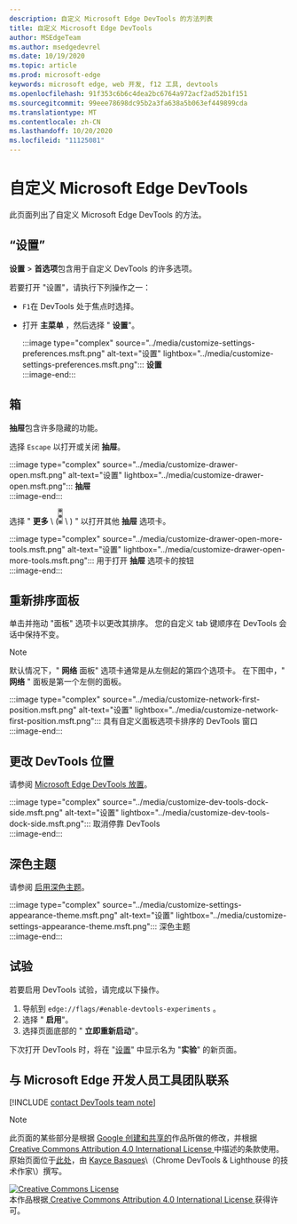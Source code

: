 ```yaml
---
description: 自定义 Microsoft Edge DevTools 的方法列表
title: 自定义 Microsoft Edge DevTools
author: MSEdgeTeam
ms.author: msedgedevrel
ms.date: 10/19/2020
ms.topic: article
ms.prod: microsoft-edge
keywords: microsoft edge, web 开发, f12 工具, devtools
ms.openlocfilehash: 91f353c6b6c4dea2bc6764a972acf2ad52b1f151
ms.sourcegitcommit: 99eee78698dc95b2a3fa638a5b063ef449899cda
ms.translationtype: MT
ms.contentlocale: zh-CN
ms.lasthandoff: 10/20/2020
ms.locfileid: "11125081"
---
```

<!-- Copyright Kayce Basques 

   Licensed under the Apache License, Version 2.0 (the "License");
   you may not use this file except in compliance with the License.
   You may obtain a copy of the License at

       https://www.apache.org/licenses/LICENSE-2.0

   Unless required by applicable law or agreed to in writing, software
   distributed under the License is distributed on an "AS IS" BASIS,
   WITHOUT WARRANTIES OR CONDITIONS OF ANY KIND, either express or implied.
   See the License for the specific language governing permissions and
   limitations under the License.  -->

# 自定义 Microsoft Edge DevTools  

  

此页面列出了自定义 Microsoft Edge DevTools 的方法。  

## “设置”  

**设置**  > **首选项**包含用于自定义 DevTools 的许多选项。  

若要打开 "设置"，请执行下列操作之一：  

*   `F1`在 DevTools 处于焦点时选择。  
*   打开 **主菜单** ，然后选择 " **设置**"。  
    
    :::image type="complex" source="../media/customize-settings-preferences.msft.png" alt-text="设置" lightbox="../media/customize-settings-preferences.msft.png":::
       **设置**  
    :::image-end:::  
    
## 箱  

**抽屉**包含许多隐藏的功能。  

选择 `Escape` 以打开或关闭 **抽屉**。  

:::image type="complex" source="../media/customize-drawer-open.msft.png" alt-text="设置" lightbox="../media/customize-drawer-open.msft.png":::
   **抽屉**  
:::image-end:::  

选择 " **更多** \ (![ 更多 ][ImageMoreIcon] \ ) " 以打开其他 **抽屉** 选项卡。  

:::image type="complex" source="../media/customize-drawer-open-more-tools.msft.png" alt-text="设置" lightbox="../media/customize-drawer-open-more-tools.msft.png":::
   用于打开 **抽屉** 选项卡的按钮  
:::image-end:::  

## 重新排序面板  

单击并拖动 "面板" 选项卡以更改其排序。  您的自定义 tab 键顺序在 DevTools 会话中保持不变。  

> [!NOTE]
> 默认情况下，" **网络** 面板" 选项卡通常是从左侧起的第四个选项卡。  在下图中，" **网络** " 面板是第一个左侧的面板。  

:::image type="complex" source="../media/customize-network-first-position.msft.png" alt-text="设置" lightbox="../media/customize-network-first-position.msft.png":::
   具有自定义面板选项卡排序的 DevTools 窗口  
:::image-end:::  

## 更改 DevTools 位置  

请参阅 [Microsoft Edge DevTools 放置][DevToolsPlacement]。  

:::image type="complex" source="../media/customize-dev-tools-dock-side.msft.png" alt-text="设置" lightbox="../media/customize-dev-tools-dock-side.msft.png":::
   取消停靠 DevTools  
:::image-end:::  

## 深色主题  

请参阅 [启用深色主题][DarkTheme]。  

:::image type="complex" source="../media/customize-settings-appearance-theme.msft.png" alt-text="设置" lightbox="../media/customize-settings-appearance-theme.msft.png":::
   深色主题  
:::image-end:::  

## 试验  

若要启用 DevTools 试验，请完成以下操作。  

1.  导航到 `edge://flags/#enable-devtools-experiments` 。  
1.  选择 " **启用**"。  
1.  选择页面底部的 " **立即重新启动**"。  

下次打开 DevTools 时，将在 "[设置](#settings)" 中显示名为 "**实验**" 的新页面。  

## 与 Microsoft Edge 开发人员工具团队联系  

[!INCLUDE [contact DevTools team note](../includes/contact-devtools-team-note.md)]  

<!-- image links -->  

[ImageMoreIcon]: ../media/more-icon.msft.png  

<!-- links -->  

[DevToolsPlacement]: ./placement.md "更改 Microsoft Edge DevTools 位置 |Microsoft 文档"  
[DarkTheme]: ./dark-theme.md "在 Microsoft Edge DevTools 中启用深色主题 |Microsoft 文档"  

> [!NOTE]
> 此页面的某些部分是根据 [Google 创建和共享的][GoogleSitePolicies]作品所做的修改，并根据[ Creative Commons Attribution 4.0 International License ][CCA4IL]中描述的条款使用。  
> 原始页面位于[此处](https://developers.google.com/web/tools/chrome-devtools/customize/index)，由 [Kayce Basques][KayceBasques]\（Chrome DevTools \& Lighthouse 的技术作家\）撰写。  

[![Creative Commons License][CCby4Image]][CCA4IL]  
本作品根据[ Creative Commons Attribution 4.0 International License ][CCA4IL]获得许可。  

[CCA4IL]: https://creativecommons.org/licenses/by/4.0  
[CCby4Image]: https://i.creativecommons.org/l/by/4.0/88x31.png  
[GoogleSitePolicies]: https://developers.google.com/terms/site-policies  
[KayceBasques]: https://developers.google.com/web/resources/contributors/kaycebasques  
